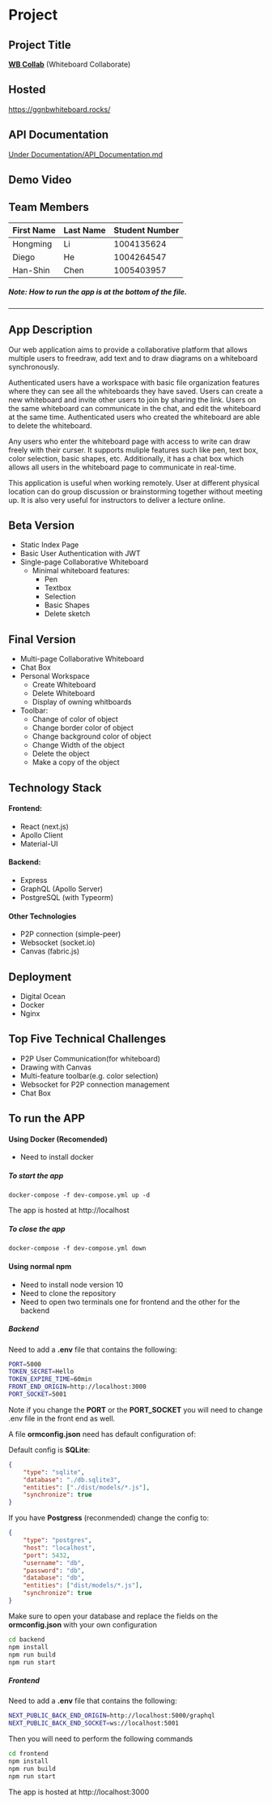 # Project

## Project Title

[**WB Collab**](https://ggnbwhiteboard.rocks/)
(Whiteboard Collaborate)

## Hosted

https://ggnbwhiteboard.rocks/

## API Documentation

[Under Documentation/API_Documentation.md](https://github.com/UTSCC09/project-ggnb/blob/main/doc/API%20Documentation.md)

## Demo Video



## Team Members

| First Name | Last Name |Student Number |
|------------|-----------|---------------|
| Hongming   | Li        | 1004135624    |
| Diego      | He        | 1004264547    |
| Han-Shin   | Chen      | 1005403957    |

##### Note: How to run the app is at the bottom of the file.
---

## App Description
Our web application aims to provide a collaborative platform that allows multiple users to freedraw, add text and to draw diagrams on a whiteboard synchronously.

Authenticated users have a workspace with basic file organization features where they can see all the whiteboards they have saved. Users can create a new whiteboard and invite other users to join by sharing the link. Users on the same whiteboard can communicate in the chat, and edit the whiteboard at the same time. Authenticated users who created the whiteboard are able to delete the whiteboard.

Any users who enter the whiteboard page with access to write can draw freely with their curser. It supports muliple features such like pen, text box, color selection, basic shapes, etc. Additionally, it has a chat box which allows all users in the whiteboard page to communicate in real-time.

This application is useful when working remotely. User at different physical location can do group discussion or brainstorming together without meeting up. It is also very useful for instructors to deliver a lecture online.

## Beta Version 
 - Static Index Page
 - Basic User Authentication with JWT
 - Single-page Collaborative Whiteboard
     - Minimal whiteboard features:
         - Pen
         - Textbox
         - Selection
         - Basic Shapes
         - Delete sketch

## Final Version
 - Multi-page Collaborative Whiteboard
 - Chat Box
 - Personal Workspace
    - Create Whiteboard
    - Delete Whiteboard
    - Display of owning whitboards
 - Toolbar:
    - Change of color of object
    - Change border color of object
    - Change background color of object
    - Change Width of the object
    - Delete the object
    - Make a copy of the object

## Technology Stack

#### Frontend:
- React (next.js)
- Apollo Client
- Material-UI

#### Backend:
- Express
- GraphQL (Apollo Server)
- PostgreSQL (with Typeorm)

#### Other Technologies
- P2P connection (simple-peer)
- Websocket (socket.io)
- Canvas (fabric.js)

## Deployment
- Digital Ocean 
- Docker
- Nginx

## Top Five Technical Challenges
 - P2P User Communication(for whiteboard)
 - Drawing with Canvas
 - Multi-feature toolbar(e.g. color selection)
 - Websocket for P2P connection management
 - Chat Box

## To run the APP

#### Using Docker (Recomended)

- Need to install docker

##### To start the app
```
docker-compose -f dev-compose.yml up -d
```

The app is hosted at http://localhost

##### To close the app
```
docker-compose -f dev-compose.yml down
```

#### Using normal npm

- Need to install node version 10
- Need to clone the repository
- Need to open two terminals one for frontend and the other for the backend

##### Backend

Need to add a **.env** file that contains the following:

```sh
PORT=5000
TOKEN_SECRET=Hello
TOKEN_EXPIRE_TIME=60min
FRONT_END_ORIGIN=http://localhost:3000
PORT_SOCKET=5001
```

Note if you change the **PORT** or the **PORT_SOCKET** you will need to change .env file in the front end as well.

A file **ormconfig.json** need has default configuration of:

Default config is **SQLite**:

```json
{
    "type": "sqlite",
    "database": "./db.sqlite3",
    "entities": ["./dist/models/*.js"],
    "synchronize": true
}
```

If you have **Postgress** (reconmended) change the config to:
```json
{
    "type": "postgres",
    "host": "localhost",
    "port": 5432,
    "username": "db",
    "password": "db",
    "database": "db",
    "entities": ["dist/models/*.js"],
    "synchronize": true
} 
```

Make sure to open your database and replace the fields on the **ormconfig.json** with your own configuration

```sh
cd backend
npm install
npm run build
npm run start
```
##### Frontend

Need to add a **.env** file that contains the following:

```sh
NEXT_PUBLIC_BACK_END_ORIGIN=http://localhost:5000/graphql
NEXT_PUBLIC_BACK_END_SOCKET=ws://localhost:5001
```

Then you will need to perform the following commands
```sh
cd frontend
npm install
npm run build
npm run start
```

The app is hosted at http://localhost:3000